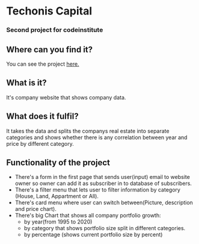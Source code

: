 # Techonis Capital
### Second project for codeinstitute
## Where can you find it?
You can see the project [here.](http://github.com)
## What is it?
It's company website that shows company data. 
## What does it fulfil?
It takes the data and splits the companys real estate into separate categories and shows whether there is any correlation between year and price by different category.
## Functionality of the project
* There's a form in the first page that sends user(input) email to website owner so owner can add it as subscriber in to database of subscribers.
* There's a filter menu that lets user to filter information by category (House, Land, Appartment or All).
* There's card menu where user can switch between(Picture, description and price chart).
* There's big Chart that shows all company portfolio growth:
  * by year(from 1995 to 2020)
  * by category that shows portfolio size split in different categories.
  * by percentage (shows current portfolio size by percent) 

